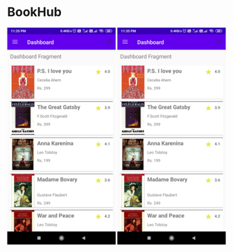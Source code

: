 # BookHub
<img src = 'https://github.com/abhi-s19/BookHub/blob/master/UI/Screenshot_2020-09-19-23-35-59-075_com.abhisek.bookhub.jpg' width='250' height='500'>
<img src = 'https://github.com/abhi-s19/BookHub/blob/master/UI/Screenshot_2020-09-19-23-35-59-075_com.abhisek.bookhub.jpg' width='250' height='500'>
